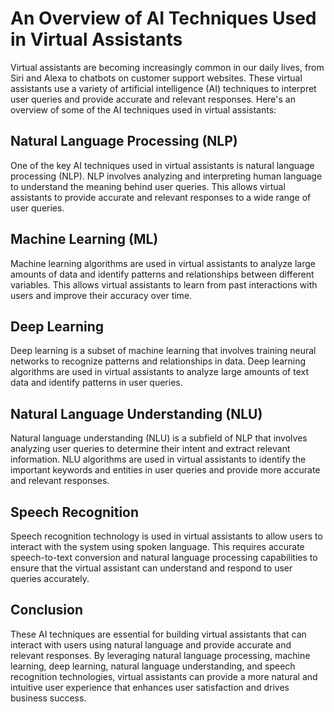An Overview of AI Techniques Used in Virtual Assistants
===========================================================================================================

Virtual assistants are becoming increasingly common in our daily lives, from Siri and Alexa to chatbots on customer support websites. These virtual assistants use a variety of artificial intelligence (AI) techniques to interpret user queries and provide accurate and relevant responses. Here's an overview of some of the AI techniques used in virtual assistants:

Natural Language Processing (NLP)
---------------------------------

One of the key AI techniques used in virtual assistants is natural language processing (NLP). NLP involves analyzing and interpreting human language to understand the meaning behind user queries. This allows virtual assistants to provide accurate and relevant responses to a wide range of user queries.

Machine Learning (ML)
---------------------

Machine learning algorithms are used in virtual assistants to analyze large amounts of data and identify patterns and relationships between different variables. This allows virtual assistants to learn from past interactions with users and improve their accuracy over time.

Deep Learning
-------------

Deep learning is a subset of machine learning that involves training neural networks to recognize patterns and relationships in data. Deep learning algorithms are used in virtual assistants to analyze large amounts of text data and identify patterns in user queries.

Natural Language Understanding (NLU)
------------------------------------

Natural language understanding (NLU) is a subfield of NLP that involves analyzing user queries to determine their intent and extract relevant information. NLU algorithms are used in virtual assistants to identify the important keywords and entities in user queries and provide more accurate and relevant responses.

Speech Recognition
------------------

Speech recognition technology is used in virtual assistants to allow users to interact with the system using spoken language. This requires accurate speech-to-text conversion and natural language processing capabilities to ensure that the virtual assistant can understand and respond to user queries accurately.

Conclusion
----------

These AI techniques are essential for building virtual assistants that can interact with users using natural language and provide accurate and relevant responses. By leveraging natural language processing, machine learning, deep learning, natural language understanding, and speech recognition technologies, virtual assistants can provide a more natural and intuitive user experience that enhances user satisfaction and drives business success.
